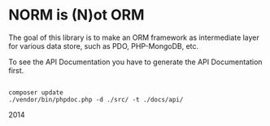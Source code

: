 NORM is (N)ot ORM
=================

The goal of this library is to make an ORM framework as intermediate layer for
various data store, such as PDO, PHP-MongoDB, etc.

To see the API Documentation you have to generate the API Documentation first.

```

composer update
./vendor/bin/phpdoc.php -d ./src/ -t ./docs/api/

```

2014
